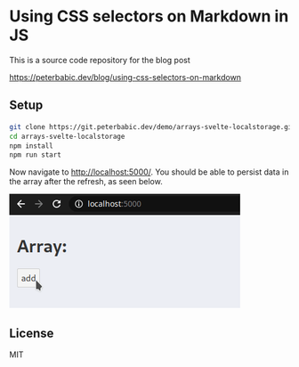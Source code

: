 # Using CSS selectors on Markdown in JS

This is a source code repository for the blog post

<https://peterbabic.dev/blog/using-css-selectors-on-markdown>

## Setup

```bash
git clone https://git.peterbabic.dev/demo/arrays-svelte-localstorage.git
cd arrays-svelte-localstorage
npm install
npm run start
```

Now navigate to <http://localhost:5000/>. You should be able to persist
data in the array after the refresh, as seen below.

![Data in the array persist after refresh](./demo.gif)

## License

MIT
